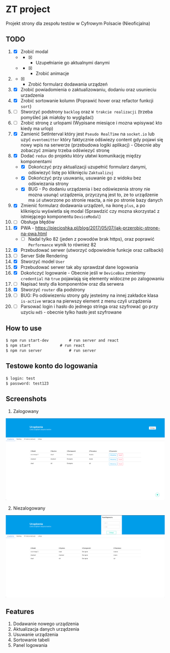 # ZT project

Projekt strony dla zespołu testów w Cyfrowym Polsacie (Nieoficjalna)

## TODO

1. - [x] Zrobić modal
	* - [x] - Uzupełnianie go aktualnymi danymi 
	* - [x] - Zrobić animacje
2. - [x] - Zrobić formularz dodawania urządzeń
3. - [x] Zrobić powiadomienia o zaktualizowaniu, dodaniu oraz usunieciu urzadzenia 
4. - [x] Zrobić sortowanie kolumn (Poprawić hover oraz refactor funkcji `sort`)
5. - [ ] Stworzyć podstrony `backlog` oraz `W trakcie realizacji` (trzeba pomyśleć jak miałoby to wyglądać)
6. - [ ] Zrobić stronę z urlopami (Wypisane miesiące i mozna wpisywać kto kiedy ma urlop) 
7. - [x] Zamienić SetInterval który jest `Pseudo RealTime` na `socket.io` lub uzyć `eventemitter` który faktycznie odświezy content gdy pojawi się nowy wpis na serwerze (przebudowa logiki aplikacj) - Obecnie aby zobaczyć zmiany trzeba odświezyć stronę
8. - [x] Dodać `redux` do projektu który ułatwi komunikację między komponentami 
	* - [x] Dokończyć przy aktualizacji uzupełnić formularz danymi, odświezyć listę po kliknięciu `Zaktualizuj`
	* - [x] Dokończyć przy usuwaniu, usuwanie go z widoku bez odświezania strony
	* - [x] BUG - Po dodaniu urządzenia i bez odświezenia strony nie mozna usunąć urządzenia, przyczyną jest to, ze to urządzenie ma `id` utworzone po stronie reacta, a nie po stronie bazy danych
9. - [x] Zmienić formularz dodawania urządzeń, na ikonę `plus`, a po kliknięciu wyświetla się modal (Sprawdzić czy mozna skorzystać z istniejącego komponentu `DeviceModal`)
10. - [ ] Obsługa błędów
11. - [x] PWA - https://piecioshka.pl/blog/2017/05/07/jak-przerobic-strone-na-pwa.html
	* - [ ] Nadal tylko 82 (jeden z powodów brak https), oraz poprawić `Performance` wynik to równiez 82
12. - [x] Przebudować serwer (utworzyć odpowiednie funkcje oraz callbacki)
13. - [ ] Server Side Rendering
14. - [x] Stworzyć model `User`
15. - [x] Przebudować serwer tak aby sprawdzał dane logowania
16. - [x] Dokończyć logowanie - Obecnie jeśli w `DeviceBox` zmienimy `credential` na `true` pojawiają się elementy widoczne po zalogowaniu
17. - [ ] Napisać testy dla komponentów oraz dla serwera
18. - [x] Stworzyć `router` dla podstrony
19. - [ ] BUG: Po odświezeniu strony gdy jesteśmy na innej zakładce klasa `is-active` wraca na pierwszy element z menu czyli urządzenia
20. - [ ] Parsować login i hasło do jednego stringa oraz szyfrować go przy uzyciu `md5` - obecnie tylko hasło jest szyfrowane 

## How to use

```
$ npm run start-dev			# run server and react
$ npm start				# run react
$ npm run server			# run server
```

## Testowe konto do logowania
```
$ login: test
$ password: test123
```
## Screenshots

1. Zalogowany

![](./images/loggedIn.png)

2. Niezalogowany

![](./images/loggedOut.png)

## Features

1. Dodawanie nowego urządzenia
2. Aktualizacja danych urządzenia
3. Usuwanie urządzenia
4. Sortowanie tabeli
5. Panel logowania
